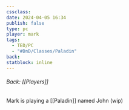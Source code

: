 ```yaml
---
cssclass: 
date: 2024-04-05 16:34
publish: false
type: pc
player: mark
tags:
  - TED/PC
  - "#DnD/Classes/Paladin"
back: 
statblock: inline
---
```

###### Back: [[Players]]

Mark is playing a [[Paladin]] named John (wip)